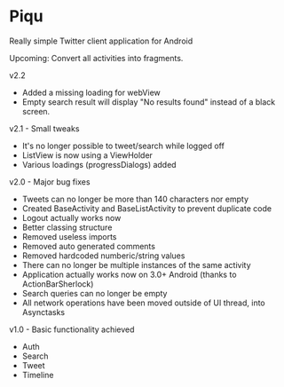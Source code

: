 Piqu
====

Really simple Twitter client application for Android

Upcoming:
Convert all activities into fragments.

v2.2 
* Added a missing loading for webView
* Empty search result will display "No results found" instead of a black screen.

v2.1 - Small tweaks
* It's no longer possible to tweet/search while logged off
* ListView is now using a ViewHolder
* Various loadings (progressDialogs) added

v2.0 - Major bug fixes
* Tweets can no longer be more than 140 characters nor empty
* Created BaseActivity and BaseListActivity to prevent duplicate code
* Logout actually works now
* Better classing structure
* Removed useless imports
* Removed auto generated comments
* Removed hardcoded numberic/string values
* There can no longer be multiple instances of the same activity
* Application actually works now on 3.0+ Android (thanks to ActionBarSherlock)
* Search queries can no longer be empty
* All network operations have been moved outside of UI thread, into Asynctasks

v1.0 - Basic functionality achieved
* Auth
* Search
* Tweet
* Timeline